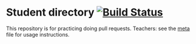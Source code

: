 # Student directory [![Build Status](https://travis-ci.org/advanced-js/students.svg?branch=gh-pages)](https://travis-ci.org/advanced-js/students)

This repository is for practicing doing pull requests. Teachers: see the [meta](meta.md) file for usage instructions.
